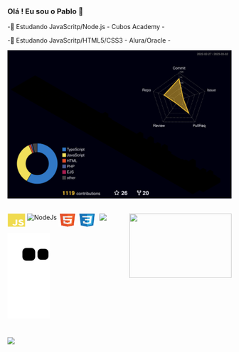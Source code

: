 ### Olá ! Eu sou o Pablo 👋

<p>-🌱 Estudando JavaScritp/Node.js - Cubos Academy -</p>
<p>-🌱 Estudando JavaScritp/HTML5/CSS3 - Alura/Oracle -</p>
 
  ![Status](./profile-3d-contrib/profile-night-rainbow.svg)
<div style="display: inline_block"><br>
  <img align="top" alt="JavaScript"height="30" width="40" src="https://raw.githubusercontent.com/devicons/devicon/master/icons/javascript/javascript-plain.svg">
  <img align="top" alt="NodeJs" height="60" width="80" src="https://cdn.jsdelivr.net/gh/devicons/devicon/icons/nodejs/nodejs-plain-wordmark.svg">
  <img align="top" alt="HTML5" height="30" width="40" src="https://raw.githubusercontent.com/devicons/devicon/master/icons/html5/html5-original.svg">
  <img align="top" alt="CSS" height="30" width="40" src="https://raw.githubusercontent.com/devicons/devicon/master/icons/css3/css3-original.svg">
  <img align="top"
<a  href="http://www.github.com/pablinhonomade">
  <img src="https://github-readme-streak-stats.herokuapp.com/?user=pablinhonomade&stroke=2ea043&background=171717&ring=3382ed&fire=3382ed&currStreakNum=0bd967&currStreakLabel=3382ed&sideNums=0bd967&sideLabels=3382ed&dates=0bd967&hide_border=true" />
<img align="right"     height="145" width="230" src="https://encrypted-tbn0.gstatic.com/images?q=tbn:ANd9GcQJG2T54v2J60Euaiill96dIDnHh7qTGgFiZPgt2wI6-iWXsxj0qSCsMbtOSmFCXOPfszI&usqp=CAU">
 

  ![Snake animation](https://github.com/PablinhoNomade/PablinhoNomade/blob/output/github-contribution-grid-snake.svg)


 <div style="">
    


  
</div>
<h1> </h1>
  <div>
  <a href="https://www.linkedin.com/in/pablo-almeida-255101223/" target="_blank"><img src="https://img.shields.io/badge/-LinkedIn-%230077B5?style=for-the-badge&logo=linkedin&logoColor=white" target="_blank"></a> 

 </div>

